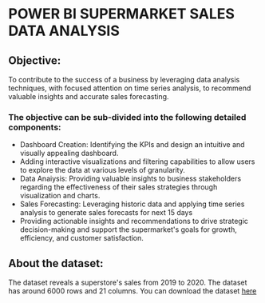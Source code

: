 # POWER BI SUPERMARKET SALES DATA ANALYSIS

## Objective:
To contribute to the success of a business by leveraging data analysis techniques, with focused attention on time series analysis, to recommend valuable insights and accurate sales forecasting. 

### The objective can be sub-divided into the following detailed components: 
- Dashboard Creation: Identifying the KPIs and design an intuitive and visually appealing dashboard.
- Adding interactive visualizations and filtering capabilities to allow users to explore the data at various levels of granularity.
- Data Anaiysis: Providing valuable insights to business stakeholders regarding the effectiveness of their sales strategies through visualization and charts.
- Sales Forecasting: Leveraging historic data and applying time series analysis to generate sales forecasts for next 15 days
- Providing actionable insights and recommendations to drive strategic decision-making and support the supermarket's goals for growth, efficiency, and customer satisfaction.

## About the dataset: 
The dataset reveals a superstore's sales from 2019 to 2020. The dataset has around 6000 rows and 21 columns. You can download the dataset [here](https://drive.google.com/drive/folders/1HDkNHNslI3rgCv9LZzGtxag8JvYzss-b)
